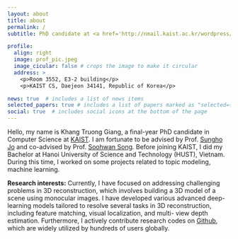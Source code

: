 ```yaml
---
layout: about
title: about
permalink: /
subtitle: PhD candidate at <a href='http://nmail.kaist.ac.kr/wordpress/'>NMAIL, KAIST</a>.

profile:
  align: right
  image: prof_pic.jpeg
  image_cicular: false # crops the image to make it circular
  address: >
    <p>Room 3552, E3-2 building</p>
    <p>KAIST CS, Daejeon 34141, Republic of Korea</p>

news: true  # includes a list of news items
selected_papers: true # includes a list of papers marked as "selected={true}"
social: true  # includes social icons at the bottom of the page
---
```


Hello, my name is Khang Truong Giang, a final-year PhD candidate in Computer Science at [KAIST](https://www.kaist.ac.kr/en/). I am fortunate to be advised by Prof. [Sungho Jo](http://nmail.kaist.ac.kr/wordpress/index.php/professor-jo-sungho/) and co-advised by Prof. [Soohwan Song](https://sites.google.com/view/smrlab/professor). Before joining KAIST, I did my Bachelor at Hanoi University of Science and Technology (HUST), Vietnam. During this time, I worked on some projects related to topic modeling, machine learning.

**Research interests:** Currently, I have focused on addressing challenging problems in 3D reconstruction, which involves building a 3D model of a scene using monocular images. I have developed various advanced deep-learning models tailored to resolve several tasks in 3D reconstruction, including feature matching, visual localization, and multi- view depth estimation. Furthermore, I actively contribute research codes on [Github](https://github.com/TruongKhang), which are widely utilized by hundreds of users globally.